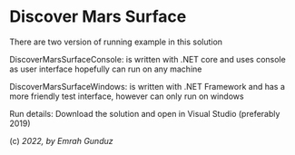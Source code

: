 # Discover Mars Surface

There are two version of running example in this solution

DiscoverMarsSurfaceConsole: is written with .NET core and uses console as user interface hopefully can run on any machine

DiscoverMarsSurfaceWindows: is written with .NET Framework and has a more friendly test interface, however can only run on windows

Run details: Download the solution and open in Visual Studio (preferably 2019)

(c) *2022, by Emrah Gunduz*
